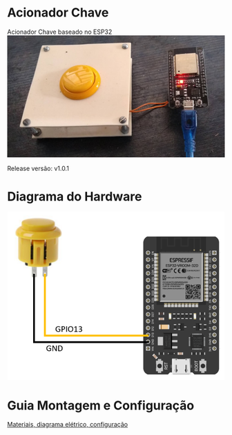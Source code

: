 # Acionador Chave
Acionador Chave baseado no ESP32  
![acionador capa](doc/acionar_esp32_foto.png)

Release versão: v1.0.1  

# Diagrama do Hardware
![diagrama](doc/diagrama_esquematico.png)

# Guia Montagem e Configuração
[Materiais, diagrama elétrico, configuração](docs/acionador_chave_guia.pdf)


